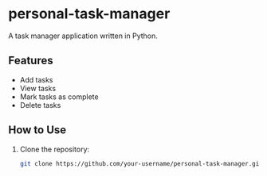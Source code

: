# personal-task-manager
A  task manager application written in Python.

## Features
- Add tasks
- View tasks
- Mark tasks as complete
- Delete tasks

## How to Use
1. Clone the repository:
   ```bash
   git clone https://github.com/your-username/personal-task-manager.git
